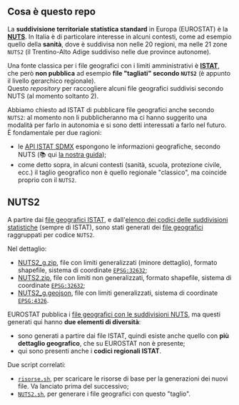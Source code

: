 ## Cosa è questo repo

La **suddivisione territoriale statistica standard** in Europa (EUROSTAT) è la [**NUTS**](https://www.wikiwand.com/it/Nomenclatura_delle_unit%C3%A0_territoriali_statistiche). In Italia è di particolare interesse in alcuni contesti, come ad esempio quello della **sanità**, dove è suddivisa non nelle 20 regioni, ma nelle 21 zone `NUTS2` (il Trentino-Alto Adige suddiviso nelle due province autonome).

Una fonte classica per i file geografici con i limiti amministrativi è [**ISTAT**](https://www.istat.it/it/archivio/222527), che però **non pubblica** ad esempio **file "tagliati" secondo `NUTS2`** (è appunto il livello gerarchico regionale).<br>
Questo *repository* per raccogliere alcuni file geografici suddivisi secondo NUTS (al momento soltanto 2).

Abbiamo chiesto ad ISTAT di pubblicare file geografici anche secondo `NUTS2`: al momento non li pubblicheranno ma ci hanno suggerito una modalità per farlo in autonomia e si sono detti interessati a farlo nel futuro.<br>
È fondamentale per due ragioni:

- le [API ISTAT SDMX](https://www.istat.it/it/metodi-e-strumenti/web-service-sdmx) espongono le informazioni geografiche, secondo NUTS (📚 qui [la nostra guida](https://ondata.github.io/guida-api-istat/));
- come detto sopra, in alcuni contesti (sanità, scuola, protezione civile, ecc.) il taglio geografico non è quello regionale "classico", ma coincide proprio con il `NUTS2`.

## NUTS2

A partire dai [file geografici ISTAT](https://www.istat.it/it/archivio/222527), e dall'[elenco dei codici delle suddivisioni statistiche](https://www.istat.it/storage/codici-unita-amministrative/Elenco-codici-statistici-e-denominazioni-delle-unita-territoriali.zip) (sempre di ISTAT), sono stati generati dei [file geografici](https://github.com/ondata/covid19italia/tree/master/risorse/fileGeografici) raggruppati per codice `NUTS2`.

Nel dettaglio:

- [NUTS2_g.zip](processing/NUTS2_g.zip), file con limiti generalizzati (minore dettaglio), formato shapefile, sistema di coordinate [`EPSG:32632`](https://epsg.io/32632);
- [NUTS2.zip](processing/NUTS2.zip), file con limiti non generalizzati, formato shapefile, sistema di coordinate [`EPSG:32632`](https://epsg.io/32632);
- [NUTS2_g.geojson](processing/NUTS2_g.geojson), file con limiti generalizzati, sistema di coordinate [`EPSG:4326`](https://epsg.io/4326).

EUROSTAT pubblica i [file geografici con le suddivisioni NUTS](https://ec.europa.eu/eurostat/web/gisco/geodata/reference-data/administrative-units-statistical-units/nuts), ma questi generati qui hanno **due elementi di diversità**:

- sono generati a partire dai file ISTAT, quindi esiste anche quello con **più dettaglio geografico**, che su EUROSTAT non è presente;
- qui sono presenti anche i **codici regionali ISTAT**.

Due script correlati:

- [`risorse.sh`](risorse.sh), per scaricare le risorse di base per la generazioni dei nuovi file. Va lanciato prima del successivo;
- [`NUTS2.sh`](NUTS2.sh), per generare i file geografici con questo "taglio".
